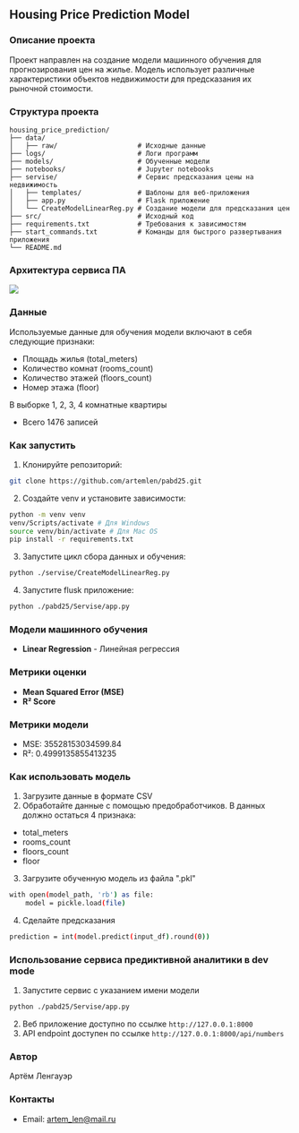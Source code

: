 ## Housing Price Prediction Model

### Описание проекта
Проект направлен на создание модели машинного обучения для прогнозирования цен на жилье. Модель использует различные характеристики объектов недвижимости для предсказания их рыночной стоимости.

### Структура проекта
```
housing_price_prediction/
├── data/
│   ├── raw/                    # Исходные данные
├── logs/                       # Логи программ
├── models/                     # Обученные модели
├── notebooks/                  # Jupyter notebooks
├── servise/                    # Сервис предсказания цены на недвижимость
│   ├── templates/              # Шаблоны для веб-приложения
│   ├── app.py                  # Flask приложение
│   └── CreateModelLinearReg.py # Создание модели для предсказания цен
├── src/                        # Исходный код
├── requirements.txt            # Требования к зависимостям
├── start_commands.txt          # Команды для быстрого развертывания приложения 
└── README.md
```

### Архитектура сервиса ПА
![](img/arch.png)

### Данные
Используемые данные для обучения модели включают в себя следующие признаки:
* Площадь жилья (total_meters)
* Количество комнат (rooms_count)
* Количество этажей (floors_count)
* Номер этажа (floor)


В выборке 1, 2, 3, 4 комнатные квартиры 
* Всего 1476 записей
 


### Как запустить
1. Клонируйте репозиторий:
```bash
git clone https://github.com/artemlen/pabd25.git
```

2. Создайте venv и установите зависимости:
```bash
python -m venv venv
venv/Scripts/activate # Для Windows
source venv/bin/activate # Для Mac OS
pip install -r requirements.txt
```

3. Запустите цикл сбора данных и обучения:
```bash
python ./servise/CreateModelLinearReg.py
```
4. Запустите flusk приложение:
```bash
python ./pabd25/Servise/app.py
```

### Модели машинного обучения
* **Linear Regression** - Линейная регрессия


### Метрики оценки
* **Mean Squared Error (MSE)**
* **R² Score**

### Метрики модели
* MSE: 35528153034599.84
* R²: 0.4999135855413235

### Как использовать модель
1. Загрузите данные в формате CSV
2. Обработайте данные с помощью предобработчиков. В данных должно остаться 4 признака:
* total_meters
* rooms_count
* floors_count
* floor
3. Загрузите обученную модель из файла ".pkl"
```bash
with open(model_path, 'rb') as file:
    model = pickle.load(file)
```
4. Сделайте предсказания
```bash
prediction = int(model.predict(input_df).round(0))
```

### Использование сервиса предиктивной аналитики в dev mode
1. Запустите сервис с указанием имени модели
```sh
python ./pabd25/Servise/app.py
```
2. Веб приложение доступно по ссылке `http://127.0.0.1:8000` 
3. API endpoint доступен  по ссылке `http://127.0.0.1:8000/api/numbers`


### Автор
Артём Ленгауэр


### Контакты
* Email: artem_len@mail.ru